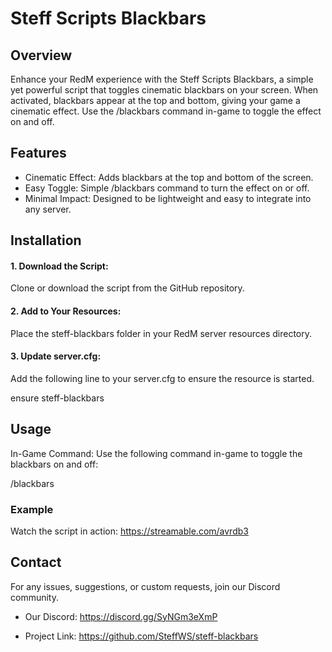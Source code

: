 # Steff Scripts Blackbars

## Overview
Enhance your RedM experience with the Steff Scripts Blackbars, a simple yet powerful script that toggles cinematic blackbars on your screen. When activated, blackbars appear at the top and bottom, giving your game a cinematic effect. Use the /blackbars command in-game to toggle the effect on and off.

## Features
- Cinematic Effect: Adds blackbars at the top and bottom of the screen.
- Easy Toggle: Simple /blackbars command to turn the effect on or off.
- Minimal Impact: Designed to be lightweight and easy to integrate into any server.

## Installation
#### 1. Download the Script: 
Clone or download the script from the GitHub repository.

#### 2. Add to Your Resources: 
Place the steff-blackbars folder in your RedM server resources directory.

#### 3. Update server.cfg: 
Add the following line to your server.cfg to ensure the resource is started.

ensure steff-blackbars

## Usage
In-Game Command:
Use the following command in-game to toggle the blackbars on and off:

/blackbars

### Example
Watch the script in action:
https://streamable.com/avrdb3

## Contact
For any issues, suggestions, or custom requests, join our Discord community.

- Our Discord: https://discord.gg/SyNGm3eXmP

- Project Link: https://github.com/SteffWS/steff-blackbars
